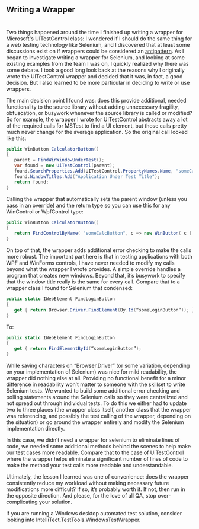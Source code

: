 

## Writing a Wrapper 
#
Two things happened around the time I finished up writing a wrapper for Microsoft's UITestControl class: I wondered if I should do the same thing for a web testing technology like Selenium, and I discovered that at least some discussions exist on if wrappers could be considered an [antipattern](https://stackoverflow.com/questions/2550961/wrappers-law-of-demeter-seems-to-be-an-anti-pattern). As I began to investigate writing a wrapper for Selenium, and looking at some existing examples from the team I was on, I quickly realized why there was some debate. I took a good long look back at the reasons why I originally wrote the UITestControl wrapper and decided that it was, in fact, a good decision. But I also learned to be more particular in deciding to write or use wrappers.

The main decision point I found was: does this provide additional, needed functionality to the source library without adding unnecessary fragility, obfuscation, or busywork whenever the source library is called or modified? So for example, the wrapper I wrote for UITestControl abstracts away a lot of the required calls for MSTest to find a UI element, but those calls pretty much never change for the average application. So the original call looked like this:

```csharp
public WinButton CalculatorButton()
{
   parent = FindWinWindowUnderTest();
   var found = new UiTestControl(parent);
   found.SearchProperties.Add(UITestControl.PropertyNames.Name, "someCalcButton");
   found.WindowTitles.Add("Application Under Test Title");
   return found;
}
```

Calling the wrapper that automatically sets the parent window (unless you pass in an override) and the return type so you can use this for any WinControl or WpfControl type:

```csharp
public WinButton CalculatorButton()
{
   return FindControlByName( "someCalcButton", c => new WinButton( c ) );
}
```

On top of that, the wrapper adds additional error checking to make the calls more robust. The important part here is that in testing applications with both WPF and WinForms controls, I have never needed to modify my calls beyond what the wrapper I wrote provides. A simple override handles a program that creates new windows. Beyond that, it’s busywork to specify that the window title really is the same for every call. Compare that to a wrapper class I found for Selenium that condensed:

```csharp
public static IWebElement FindLoginButton
{
   get { return Browser.Driver.FindElement(By.Id(“someLoginButton”)); }
}
```

To:

```csharp
public static IWebElement FindLoginButton
{
   get { return FindElementById(“someLoginButton”);
}
```

While saving characters on “Browser.Driver” (or some variation, depending on your implementation of Selenium) was nice for mild readability, the wrapper did nothing else at all. Providing no functional benefit for a minor difference in readability won’t matter to someone with the skillset to write Selenium tests. We wanted to build some additional error checking and polling statements around the Selenium calls so they were centralized and not spread out through individual tests. To do this we either had to update two to three places (the wrapper class itself, another class that the wrapper was referencing, and possibly the test calling of the wrapper, depending on the situation) or go around the wrapper entirely and modify the Selenium implementation directly.

In this case, we didn’t need a wrapper for selenium to eliminate lines of code, we needed some additional methods behind the scenes to help make our test cases more readable. Compare that to the case of UiTestControl where the wrapper helps eliminate a significant number of lines of code to make the method your test calls more readable and understandable.

Ultimately, the lesson I learned was one of convenience: does the wrapper consistently reduce my workload without making necessary future modifications more difficult? If so, it’s probably worth it. If not, then run in the opposite direction. And please, for the love of all QA, stop over-complicating your solution.

If you are running a Windows desktop automated test solution, consider looking into IntelliTect.TestTools.WindowsTestWrapper.
